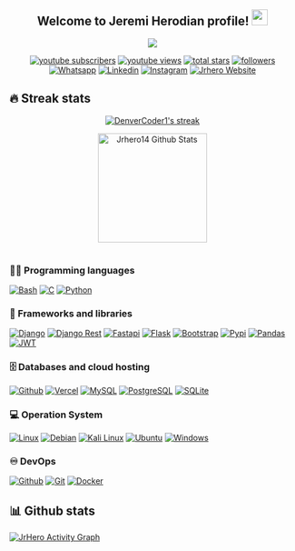<h2 align="center">
  Welcome to Jeremi Herodian profile!
  <img src="https://media.giphy.com/media/hvRJCLFzcasrR4ia7z/giphy.gif" width="28">
</h2>

<!-- Typing SVG by DenverCoder1 - https://github.com/DenverCoder1/readme-typing-svg -->
<p align="center">
  <a href="https://github.com/DenverCoder1/readme-typing-svg"><img src="https://readme-typing-svg.herokuapp.com?color=%23F7D004&center=true&vCenter=true&lines=Backend+Developer+-+Web+Developer;Lazy+Programmer;Corgi+lovers;Editor+Video"></a>
</p>

<!-- Social badges section -->
<!-- Badges with custom icons - https://github.com/DenverCoder1/custom-icon-badges -->
<!-- YouTube stats - https://github.com/DenverCoder1/github-readme-youtube-stats -->
<!-- View counter - https://github.com/DenverCoder1/Simple-View-Counter -->
<!-- Star counter - https://github.com/idealclover/GitHub-Star-Counter -->
<p align="center">
  <a href="https://www.youtube.com/channel/UC9hEgBYgwcBXp1pwOmMbkBQ">
    <img alt="youtube subscribers" title="Subscribe to my YouTube channel" src="https://img.shields.io/youtube/channel/subscribers/UC9hEgBYgwcBXp1pwOmMbkBQ?color=%23E05D44&label=SUBSCRIBE&logo=youtube&style=for-the-badge&labelColor=CE4630" /></a>
  <a href="https://www.youtube.com/channel/UC9hEgBYgwcBXp1pwOmMbkBQ">
    <img alt="youtube views" title="YouTube views" src="https://custom-icon-badges.herokuapp.com/youtube/channel/views/UC9hEgBYgwcBXp1pwOmMbkBQ?color=%23E1AD0E&logo=video&logoColor=white&style=for-the-badge&labelColor=C79600"/></a> 
  <a href="https://github.com/Jrhero14?tab=repositories&sort=stargazers">
    <img alt="total stars" title="Total stars on GitHub" src="https://custom-icon-badges.herokuapp.com/badge/dynamic/json?logo=star&color=55960c&labelColor=488207&label=Stars&style=for-the-badge&query=%24.stars&url=https://api.github-star-counter.workers.dev/user/Jrhero14"/></a>
  <a href="https://github.com/Jrhero14">
    <img alt="followers" title="Follow me on Github" src="https://img.shields.io/github/followers/Jrhero14?color=236ad3&labelColor=1155ba&style=for-the-badge&logo=github&label=Follow"/></a>
  <a href="https://api.whatsapp.com/send?phone=6281386049701&text=Hi%2C%20i%20got%20your%20contacts%20from%20github.">
    <img alt="Whatsapp" title="Contact Me on Whatsapp" src="https://img.shields.io/badge/WhatsApp-25D366?style=for-the-badge&logo=whatsapp&logoColor=white"/></a>
  <a href="https://www.linkedin.com/in/jeremi-herodian-abednigo-808584228/">
    <img alt="Linkedin" title="See me CV" src="https://img.shields.io/badge/LinkedIn-0077B5?style=for-the-badge&logo=linkedin&logoColor=white"/></a>
  <a href="https://www.instagram.com/jrhero.a/">
    <img alt="Instagram" title="See my Instagram" src="https://img.shields.io/badge/Instagram-E4405F?style=for-the-badge&logo=instagram&logoColor=white"/></a>
  <a href="https://jrhero.herokuapp.com/">
    <img alt="Jrhero Website" title="See my Personal Website" src="https://img.shields.io/badge/website-000000?style=for-the-badge&logo=About.me&logoColor=white"/></a>
</p>

## 🔥 Streak stats

<!-- GitHub Readme Streak Stats - https://github.com/DenverCoder1/github-readme-streak-stats -->
<p align="center">
  <a href="https://github.com/DenverCoder1/github-readme-streak-stats">
    <img title="🔥 Get streak stats for your profile at git.io/streak-stats" alt="DenverCoder1's streak" src="https://github-readme-streak-stats.herokuapp.com/?user=Jrhero14&theme=monokai-metallian&hide_border=true"/>
  </a>
</p>

<p align="center">
    <a href="https://github.com/anuraghazra/github-readme-stats"><img alt="Jrhero14 Github Stats" src="https://denvercoder1-github-readme-stats.vercel.app/api/?username=Jrhero14&show_icons=true&count_private=true&theme=react&hide_border=true&bg_color=1F222E&title_color=F85D7F&icon_color=F8D866" height="192px"/></a>
</p>

#
### 👨‍💻 Programming languages

<p>
    <a href=""><img alt="Bash" src="https://img.shields.io/badge/Shell_Script-121011?style=for-the-badge&logo=gnu-bash&logoColor=white"></a>
    <a href=""><img alt="C" src="https://img.shields.io/badge/C-00599C?style=for-the-badge&logo=c&logoColor=white"></a>
    <a href="https://github.com/search?q=user%3AJrhero14+language%3APython"><img alt="Python" src="https://img.shields.io/badge/Python-14354C?style=for-the-badge&logo=python&logoColor=white"></a>
</p>

###
### 🧰 Frameworks and libraries

<p>
    <a href="#"><img alt="Django" src="https://img.shields.io/badge/Django-092E20?style=for-the-badge&logo=django&logoColor=white"></a>
    <a href="#"><img alt="Django Rest" src="https://img.shields.io/badge/django%20rest-ff1709?style=for-the-badge&logo=django&logoColor=white"></a>
    <a href="#"><img alt="Fastapi" src="https://img.shields.io/badge/fastapi-109989?style=for-the-badge&logo=FASTAPI&logoColor=white"></a>
    <a href="#"><img alt="Flask" src="https://img.shields.io/badge/Flask-000000?style=for-the-badge&logo=flask&logoColor=white"></a>
    <a href="#"><img alt="Bootstrap" src="https://img.shields.io/badge/Bootstrap-563D7C?style=for-the-badge&logo=bootstrap&logoColor=white"></a>
    <a href="#"><img alt="Pypi" src="https://img.shields.io/badge/pypi-3775A9?style=for-the-badge&logo=pypi&logoColor=white"></a>
    <a href="#"><img alt="Pandas" src="https://img.shields.io/badge/Pandas-150458.svg?style=for-the-badge&logo=pandas&logoColor=white"></a>
    <a href="#"><img alt="JWT" src="https://img.shields.io/badge/JWT-000000?style=for-the-badge&logo=JSON%20web%20tokens&logoColor=white"></a>

</p>

###
### 🗄️ Databases and cloud hosting

<p>
    <a href="#"><img alt="Github" src="https://img.shields.io/badge/Heroku-430098?style=for-the-badge&logo=heroku&logoColor=white"></a>
    <a href="#"><img alt="Vercel" src ="https://img.shields.io/badge/Vercel-000000?style=for-the-badge&logo=vercel&logoColor=white"></a>
    <a href="#"><img alt="MySQL" src="https://img.shields.io/badge/MySQL-005C84?style=for-the-badge&logo=mysql&logoColor=white"></a>
    <a href="#"><img alt="PostgreSQL" src ="https://img.shields.io/badge/PostgreSQL-316192?style=for-the-badge&logo=postgresql&logoColor=white"></a>
    <a href="#"><img alt="SQLite" src ="https://img.shields.io/badge/SQLite-07405E?style=for-the-badge&logo=sqlite&logoColor=white"></a>
</p>

###
### 💻 Operation System

<p>
    <a href="#"><img alt="Linux" src="https://img.shields.io/badge/Linux-FCC624?style=for-the-badge&logo=linux&logoColor=black"></a>
    <a href="#"><img alt="Debian" src="https://img.shields.io/badge/Debian-A81D33?style=for-the-badge&logo=debian&logoColor=white"></a>
    <a href="#"><img alt="Kali Linux" src="https://img.shields.io/badge/Kali_Linux-557C94?style=for-the-badge&logo=kali-linux&logoColor=white"></a>
    <a href="#"><img alt="Ubuntu" src="https://img.shields.io/badge/Ubuntu-E95420?style=for-the-badge&logo=ubuntu&logoColor=white"></a>
    <a href="#"><img alt="Windows" src="https://img.shields.io/badge/Windows-0078D6?style=for-the-badge&logo=windows&logoColor=white"></a>
</p>

###
### ♾️ DevOps

<p>
    <a href="#"><img alt="Github" src="https://img.shields.io/badge/GitHub-100000?style=for-the-badge&logo=github&logoColor=white"></a>
    <a href="#"><img alt="Git" src="https://img.shields.io/badge/GIT-E44C30?style=for-the-badge&logo=git&logoColor=white"></a>
    <a href="#"><img alt="Docker" src="https://img.shields.io/badge/Docker-2CA5E0?style=for-the-badge&logo=docker&logoColor=white"></a>
</p>

## 📊 Github stats

<!-- https://github.com/anuraghazra/github-readme-stats -->

<!-- https://github.com/ashutosh00710/github-readme-activity-graph -->
<a href="https://github.com/ashutosh00710/github-readme-activity-graph"><img alt="JrHero Activity Graph" src="https://denvercoder1-activity-graph.herokuapp.com/graph/?username=Jrhero14&bg_color=1F222E&color=F8D866&line=F85D7F&point=FFFFFF&hide_border=true" /></a>

